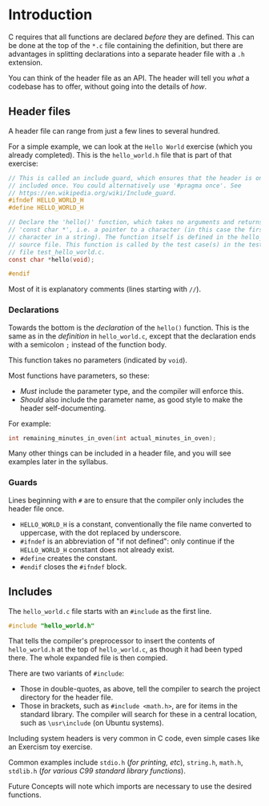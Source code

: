 # Introduction

C requires that all functions are declared _before_ they are defined.
This can be done at the top of the `*.c` file containing the definition, but there are advantages in splitting declarations into a separate header file with a `.h` extension.

You can think of the header file as an API.
The header will tell you _what_ a codebase has to offer, without going into the details of _how_.

## Header files

A header file can range from just a few lines to several hundred.

For a simple example, we can look at the `Hello World` exercise (which you already completed). This is the `hello_world.h` file that is part of that exercise:

```c
// This is called an include guard, which ensures that the header is only
// included once. You could alternatively use '#pragma once'. See
// https://en.wikipedia.org/wiki/Include_guard.
#ifndef HELLO_WORLD_H
#define HELLO_WORLD_H

// Declare the 'hello()' function, which takes no arguments and returns a
// 'const char *', i.e. a pointer to a character (in this case the first
// character in a string). The function itself is defined in the hello_world.c
// source file. This function is called by the test case(s) in the test source
// file test_hello_world.c.
const char *hello(void);

#endif
```

Most of it is explanatory comments (lines starting with `//`).

### Declarations

Towards the bottom is the _declaration_ of the `hello()` function.
This is the same as in the _definition_ in `hello_world.c`, except that the declaration ends with a semicolon `;` instead of the function body.

This function takes no parameters (indicated by `void`).

Most functions have parameters, so these:

- _Must_ include the parameter type, and the compiler will enforce this.
- _Should_ also include the parameter name, as good style to make the header self-documenting.

For example:

```c
int remaining_minutes_in_oven(int actual_minutes_in_oven);
```

Many other things can be included in a header file, and you will see examples later in the syllabus.

### Guards

Lines beginning with `#` are to ensure that the compiler only includes the header file once.

- `HELLO_WORLD_H` is a constant, conventionally the file name converted to uppercase, with the dot replaced by underscore.
- `#ifndef` is an abbreviation of "if not defined": only continue if the `HELLO_WORLD_H` constant does not already exist.
- `#define` creates the constant.
- `#endif` closes the `#ifndef` block.

## Includes

The `hello_world.c` file starts with an `#include` as the first line.

```c
#include "hello_world.h"
```

That tells the compiler's preprocessor to insert the contents of `hello_world.h` at the top of `hello_world.c`, as though it had been typed there.
The whole expanded file is then compied.

There are two variants of `#include`:

- Those in double-quotes, as above, tell the compiler to search the project directory for the header file.
- Those in brackets, such as `#include <math.h>`, are for items in the standard library. The compiler will search for these in 
a central location, such as `\usr\include` (on Ubuntu systems).

Including system headers is very common in C code, even simple cases like an Exercism toy exercise.

Common examples include `stdio.h` (_for printing, etc_), `string.h`, `math.h`, `stdlib.h` (_for various C99 standard library functions_).

Future Concepts will note which imports are necessary to use the desired functions.
